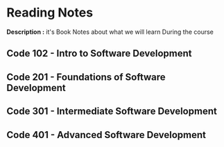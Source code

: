 # Reading Notes
**Description :** it's Book Notes about what we will learn During the course 

## Code 102 - Intro to Software Development
## Code 201 - Foundations of Software Development
## Code 301 - Intermediate Software Development
## Code 401 - Advanced Software Development

